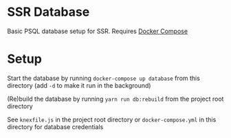 # SSR Database

Basic PSQL database setup for SSR. Requires [Docker Compose][]

# Setup

Start the database by running `docker-compose up database` from this directory (add `-d` to make it run in the background)

(Re)build the database by running `yarn run db:rebuild` from the project root directory

See `knexfile.js` in the project root directory or `docker-compose.yml` in this directory for database credentials


[Docker Compose]: https://docs.docker.com/compose/
